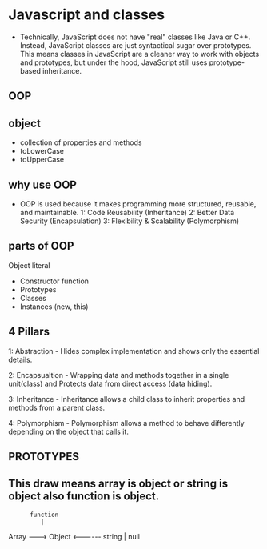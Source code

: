 # Javascript and classes
- Technically, JavaScript does not have "real" classes like Java or C++.
Instead, JavaScript classes are just syntactical sugar over prototypes. This means classes in JavaScript are a cleaner way to work with objects and prototypes, but under the hood, JavaScript still uses prototype-based inheritance.

## OOP 

## object
- collection of properties and methods
- toLowerCase
- toUpperCase

## why use OOP
- OOP is used because it makes programming more structured, reusable, and maintainable.
1: Code Reusability (Inheritance)
2: Better Data Security (Encapsulation)
3: Flexibility & Scalability (Polymorphism)
## parts of OOP
Object literal

- Constructor function
- Prototypes
- Classes
- Instances (new, this)

## 4 Pillars
1: Abstraction - Hides complex implementation and shows only the essential details.

2: Encapsualtion - Wrapping data and methods together in a single unit(class) and Protects data from direct access (data hiding).

3: Inheritance - Inheritance allows a child class to inherit properties and methods from a parent class.

4: Polymorphism - Polymorphism allows a method to behave differently depending on the object that calls it.


##         PROTOTYPES 


## This draw means array is object or string is object also function is object.
          function
             |
Array ---> Object <------ string
             |
            null


